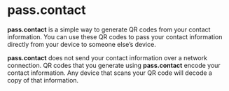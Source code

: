 # **pass.contact**
**pass.contact** is a simple way to generate QR codes from your contact information. You can use these QR codes to pass your contact information directly from your device to someone else’s device.

**pass.contact** does not send your contact information over a network connection. QR codes that you generate using **pass.contact** encode your contact information. Any device that scans your QR code will decode a copy of that information.
